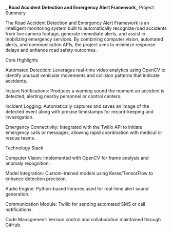 _
**Road Accident Detection and Emergency Alert Framework**_
Project Summary

The Road Accident Detection and Emergency Alert Framework is an intelligent monitoring system built to automatically recognize road accidents from live camera footage, generate immediate alerts, and assist in mobilizing emergency services. By combining computer vision, automated alerts, and communication APIs, the project aims to minimize response delays and enhance road safety outcomes.

Core Highlights

Automated Detection: Leverages real-time video analytics using OpenCV to identify unusual vehicular movements and collision patterns that indicate accidents.

Instant Notifications: Produces a warning sound the moment an accident is detected, alerting nearby personnel or control centers.

Incident Logging: Automatically captures and saves an image of the detected event along with precise timestamps for record-keeping and investigation.

Emergency Connectivity: Integrated with the Twilio API to initiate emergency calls or messages, allowing rapid coordination with medical or rescue teams.

Technology Stack

Computer Vision: Implemented with OpenCV for frame analysis and anomaly recognition.

Model Integration: Custom-trained models using Keras/TensorFlow to enhance detection precision.

Audio Engine: Python-based libraries used for real-time alert sound generation.

Communication Module: Twilio for sending automated SMS or call notifications.

Code Management: Version control and collaboration maintained through GitHub.


